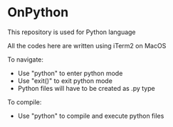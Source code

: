 # OnPython
This repository is used for Python language

All the codes here are written using iTerm2 on MacOS

To navigate:
- Use "python" to enter python mode
- Use "exit()" to exit python mode
- Python files will have to be created as .py type

To compile:
- Use "python" to compile and execute python files
